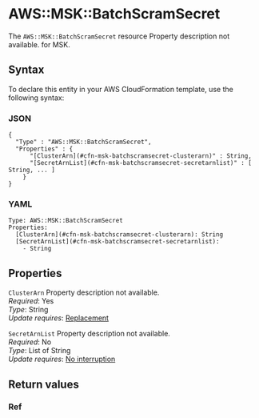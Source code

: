 # AWS::MSK::BatchScramSecret<a name="aws-resource-msk-batchscramsecret"></a>

<a name="aws-resource-msk-batchscramsecret-description"></a>The `AWS::MSK::BatchScramSecret` resource Property description not available\. for MSK\.

## Syntax<a name="aws-resource-msk-batchscramsecret-syntax"></a>

To declare this entity in your AWS CloudFormation template, use the following syntax:

### JSON<a name="aws-resource-msk-batchscramsecret-syntax.json"></a>

```
{
  "Type" : "AWS::MSK::BatchScramSecret",
  "Properties" : {
      "[ClusterArn](#cfn-msk-batchscramsecret-clusterarn)" : String,
      "[SecretArnList](#cfn-msk-batchscramsecret-secretarnlist)" : [ String, ... ]
    }
}
```

### YAML<a name="aws-resource-msk-batchscramsecret-syntax.yaml"></a>

```
Type: AWS::MSK::BatchScramSecret
Properties: 
  [ClusterArn](#cfn-msk-batchscramsecret-clusterarn): String
  [SecretArnList](#cfn-msk-batchscramsecret-secretarnlist): 
    - String
```

## Properties<a name="aws-resource-msk-batchscramsecret-properties"></a>

`ClusterArn`  <a name="cfn-msk-batchscramsecret-clusterarn"></a>
Property description not available\.  
*Required*: Yes  
*Type*: String  
*Update requires*: [Replacement](https://docs.aws.amazon.com/AWSCloudFormation/latest/UserGuide/using-cfn-updating-stacks-update-behaviors.html#update-replacement)

`SecretArnList`  <a name="cfn-msk-batchscramsecret-secretarnlist"></a>
Property description not available\.  
*Required*: No  
*Type*: List of String  
*Update requires*: [No interruption](https://docs.aws.amazon.com/AWSCloudFormation/latest/UserGuide/using-cfn-updating-stacks-update-behaviors.html#update-no-interrupt)

## Return values<a name="aws-resource-msk-batchscramsecret-return-values"></a>

### Ref<a name="aws-resource-msk-batchscramsecret-return-values-ref"></a>